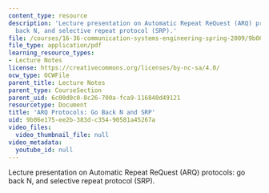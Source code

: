 ```yaml
---
content_type: resource
description: 'Lecture presentation on Automatic Repeat ReQuest (ARQ) protocols: go
  back N, and selective repeat protocol (SRP).'
file: /courses/16-36-communication-systems-engineering-spring-2009/9b06e175ee2b383dc35490581a45267a_MIT16_36s09_lec18.pdf
file_type: application/pdf
learning_resource_types:
- Lecture Notes
license: https://creativecommons.org/licenses/by-nc-sa/4.0/
ocw_type: OCWFile
parent_title: Lecture Notes
parent_type: CourseSection
parent_uid: 6c00d0c0-8c26-700a-fca9-116840d49121
resourcetype: Document
title: 'ARQ Protocols: Go Back N and SRP'
uid: 9b06e175-ee2b-383d-c354-90581a45267a
video_files:
  video_thumbnail_file: null
video_metadata:
  youtube_id: null
---
```

Lecture presentation on Automatic Repeat ReQuest (ARQ) protocols: go back N, and selective repeat protocol (SRP).